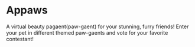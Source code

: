 # Appaws
A virtual beauty pagaent(paw-gaent) for your stunning, furry friends!
Enter your pet in different themed paw-gaents and vote for your favorite contestant! 
